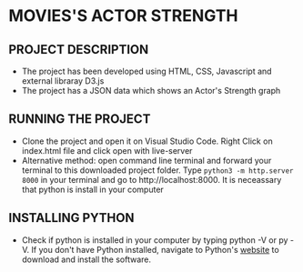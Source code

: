 # MOVIES'S ACTOR STRENGTH 

## PROJECT DESCRIPTION

- The project has been developed using HTML, CSS, Javascript and external libraray D3.js
- The project has a JSON data which shows an Actor's Strength graph

## RUNNING THE PROJECT

- Clone the project and open it on Visual Studio Code. Right Click on index.html file and click open with live-server
- Alternative method: open command line terminal and forward your terminal to this downloaded project folder. Type `python3 -m http.server 8000` in your terminal and go to http://localhost:8000. It is neceassary that python is install in your computer

## INSTALLING PYTHON

- Check if python is installed in your computer by typing python -V or py -V. If you don't have Python installed, navigate to Python's [website](https://www.python.org/) to download and install the software.
